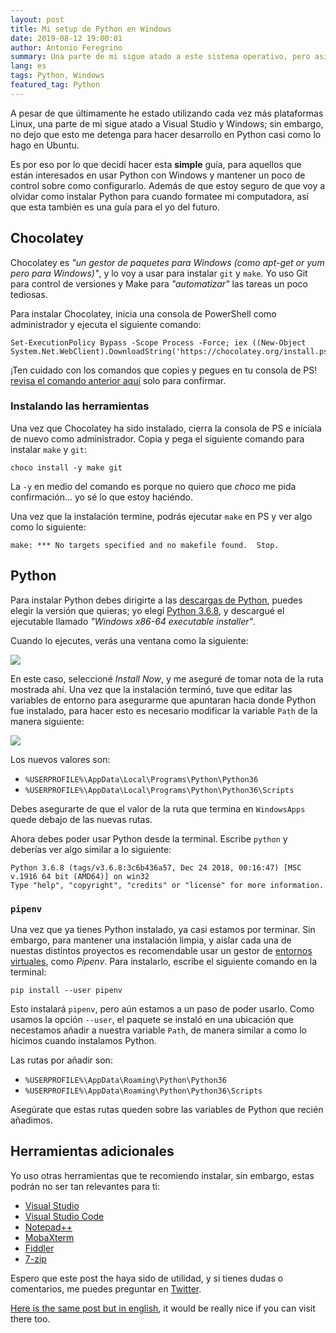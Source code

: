 ```yaml
---
layout: post
title: Mi setup de Python en Windows
date: 2019-08-12 19:00:01
author: Antonio Feregrino
summary: Una parte de mi sigue atado a este sistema operativo, pero así consigo mi dosis de Python en Windows.
lang: es
tags: Python, Windows
featured_tag: Python
---
```


A pesar de que últimamente he estado utilizando cada vez más plataformas Linux, una parte de mi sigue atado a Visual Studio y Windows; sin embargo, no dejo que esto me detenga para hacer desarrollo en Python casi como lo hago en Ubuntu.  

Es por eso por lo que decidí hacer esta **simple** guía, para aquellos que están interesados en usar Python con Windows y mantener un poco de control sobre como configurarlo. Además de que estoy seguro de que voy a olvidar como instalar Python para cuando formatee mi computadora, así que esta también es una guía para el yo del futuro.  

## Chocolatey  

Chocolatey es *"un gestor de paquetes para Windows (como apt-get or yum pero para Windows)"*, y lo voy a usar para instalar `git` y `make`. Yo uso Git para control de versiones y Make para *"automatizar"* las tareas un poco tediosas.  

Para instalar Chocolatey, inicia una consola de PowerShell como administrador y ejecuta el siguiente comando:  

```shell  
Set-ExecutionPolicy Bypass -Scope Process -Force; iex ((New-Object System.Net.WebClient).DownloadString('https://chocolatey.org/install.ps1'))
```  

¡Ten cuidado con los comandos que copies y pegues en tu consola de PS! [revisa el comando anterior aquí](https://chocolatey.org/docs/installation#install-with-powershellexe) solo para confirmar.  

### Instalando las herramientas  

Una vez que Chocolatey ha sido instalado, cierra la consola de PS e iníciala de nuevo como administrador. Copia y pega el siguiente comando para instalar `make` y `git`:  

```shell  
choco install -y make git
```  

La `-y` en medio del comando es porque no quiero que *choco* me pida confirmación... yo sé lo que estoy haciéndo.  

Una vez que la instalación termine, podrás ejecutar `make` en PS y ver algo como lo siguiente:  

```text
make: *** No targets specified and no makefile found.  Stop.
```

## Python 

Para instalar Python debes dirigirte a las [descargas de Python](https://www.python.org/downloads/), puedes elegir la versión que quieras; yo elegí [Python 3.6.8](https://www.python.org/downloads/release/python-368/), y descargué el ejecutable llamado *"Windows x86-64 executable installer"*.  

Cuando lo ejecutes, verás una ventana como la siguiente:  

![](https://res.cloudinary.com/practicaldev/image/fetch/s--fpSAGdA4--/c_limit%2Cf_auto%2Cfl_progressive%2Cq_auto%2Cw_880/https://i.imgur.com/Isdjhzd.png)  
  
En este caso, seleccioné *Install Now*, y me aseguré de tomar nota de la ruta mostrada ahí. Una vez que la instalación terminó, tuve que editar las variables de entorno para asegurarme que apuntaran hacia donde Python fue instalado, para hacer esto es necesario modificar la variable `Path` de la manera siguiente:  

![](https://res.cloudinary.com/practicaldev/image/fetch/s--c8reUa3s--/c_limit%2Cf_auto%2Cfl_progressive%2Cq_auto%2Cw_880/https://i.imgur.com/1WstUpH.png)  

Los nuevos valores son:  

 - `%USERPROFILE%\AppData\Local\Programs\Python\Python36`  
 - `%USERPROFILE%\AppData\Local\Programs\Python\Python36\Scripts` 

Debes asegurarte de que el valor de la ruta que termina en `WindowsApps` quede debajo de las nuevas rutas.  

Ahora debes poder usar Python desde la terminal. Escribe `python` y deberías ver algo similar a lo siguiente: 

```text  
Python 3.6.8 (tags/v3.6.8:3c6b436a57, Dec 24 2018, 00:16:47) [MSC v.1916 64 bit (AMD64)] on win32
Type "help", "copyright", "credits" or "license" for more information.
```

### `pipenv`  

Una vez que ya tienes Python instalado, ya casi estamos por terminar. Sin embargo, para mantener una instalación limpia, y aislar cada una de nuestas distintos proyectos es recomendable usar un gestor de [entornos virtuales](https://www.youtube.com/watch?v=GM-RcOaGN4w), como *Pipenv*. Para instalarlo, escribe el siguiente comando en la terminal:  

```shell script  
pip install --user pipenv
```  

Esto instalará `pipenv`, pero aún estamos a un paso de poder usarlo. Como usamos la opción `--user`, el paquete se instaló en una ubicación que necestamos añadir a nuestra variable `Path`, de manera similar a como lo hicimos cuando instalamos Python.  

Las rutas por añadir son:  

 - `%USERPROFILE%\AppData\Roaming\Python\Python36`  
 - `%USERPROFILE%\AppData\Roaming\Python\Python36\Scripts` 

Asegúrate que estas rutas queden sobre las variables de Python que recién añadimos.  

## Herramientas adicionales  

Yo uso otras herramientas que te recomiendo instalar, sin embargo, estas podrán no ser tan relevantes para ti:  

 - [Visual Studio](https://visualstudio.microsoft.com/) 
 - [Visual Studio Code](https://code.visualstudio.com/)
 - [Notepad++](https://notepad-plus-plus.org/)  
 - [MobaXterm](https://mobaxterm.mobatek.net/) 
 - [Fiddler](https://www.telerik.com/fiddler)
 - [7-zip](https://www.7-zip.org/download.html)

Espero que este post the haya sido de utilidad, y si tienes dudas o comentarios, me puedes preguntar en [Twitter](https://twitter.com/io_exception). 

[Here is the same post but in english](https://www.youtube.com/watch?v=UvaZZi_zgSo&t=186s), it would be really nice if you can visit there too.
